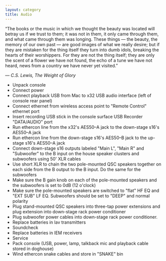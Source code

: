 ```yaml
---
layout: category
title: Audio
---
```


“The books or the music in which we thought the beauty was located will betray us if we trust to them; it was not in them, it only came through them, and what came through them was longing. These things — the beauty, the memory of our own past — are good images of what we really desire; but if they are mistaken for the thing itself they turn into dumb idols, breaking the hearts of their worshippers. For they are not the thing itself; they are only the scent of a flower we have not found, the echo of a tune we have not heard, news from a country we have never yet visited.” 

― *C.S. Lewis, The Weight of Glory*

<span id="checklist" class="hidden">

- Unpack console
- Connect power
- Connect playback USB from Mac to x32 USB audio interface (left of console rear panel)
- Connect ethernet from wireless access point to "Remote Control" ethernet port
- Insert recording USB stick in the console surface USB Recorder "DATA/AUDIO" port
- Run ethercon line from the x32's AES50–A jack to the down-stage s16's AES50–A jack
- Run ethercon line from the down-stage s16's AES50–B jack to the up-stage s16's AES50–A jack
- Connect down-stage s16 outputs labeled "Main L", "Main R" and "Subwoofer" to the B input on the house speaker clusters and subwoofers using 50' XLR cables
- Use short XLR to chain the two pole-mounted QSC speakers together on each side from the B output to the B input. Do the same for the subwoofers
- Make sure the B gain knob on each of the pole-mounted speakers and the subwoofers is set to 0dB (12 o'clock)
- Make sure the pole-mounted speakers are switched to "flat" HF EQ and "EXT SUB" LF EQ. Subwoofers should be set to "DEEP" and normal polarity
- Plug stand-mounted QSC speakers into three-tap power extensions and plug extension into down-stage rack power conditioner
- Plug subwoofer power cables into down-stage rack power conditioner.
- Replace batteries in lav transmitters
- Soundcheck
- Replace batteries in IEM receivers
- Service
- Pack console (USB, power, lamp, talkback mic and playback cable stored in doghouse)
- Wind ethercon snake cables and store in "SNAKE" bin

</span>